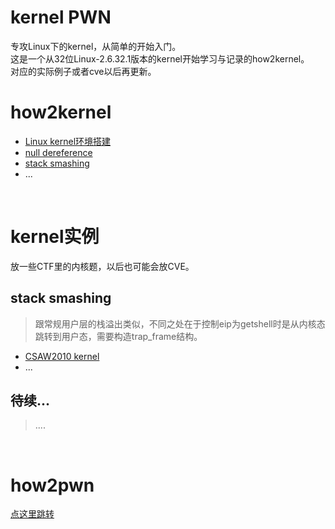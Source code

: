 # kernel PWN
专攻Linux下的kernel，从简单的开始入门。</br>
这是一个从32位Linux-2.6.32.1版本的kernel开始学习与记录的how2kernel。</br>
对应的实际例子或者cve以后再更新。</br>



# how2kernel

- [Linux kernel环境搭建](https://github.com/fangdada/kernelPWN/tree/master/00build_environ)
- [null dereference](https://github.com/fangdada/kernelPWN/tree/master/01null_dereference)
- [stack smashing](https://github.com/fangdada/kernelPWN/tree/master/02stack_smashing)
- ...

</br>

# kernel实例

放一些CTF里的内核题，以后也可能会放CVE。</br>

## stack smashing

> 跟常规用户层的栈溢出类似，不同之处在于控制eip为getshell时是从内核态跳转到用户态，需要构造trap_frame结构。

- [CSAW2010 kernel](https://github.com/fangdada/kernelPWN/tree/master/CSAW2010)
- ...

## 待续...

> ....

</br>

# how2pwn

[点这里跳转](https://github.com/fangdada/ctf/tree/master/how2pwn)



